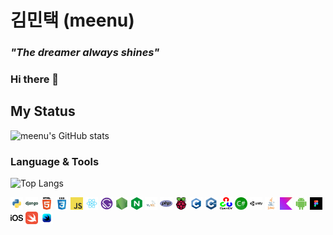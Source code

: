 # 김민택 (meenu)
### *"The dreamer always shines"*
### Hi there 👋
## My Status
![meenu's GitHub stats](https://github-readme-stats.vercel.app/api?username=taek0622&show_icons=true&theme=vision-friendly-dark)
### Language & Tools
![Top Langs](https://github-readme-stats.vercel.app/api/top-langs/?username=taek0622&layout=compact&theme=apprentice)

<code><a href="https://www.python.org/"><img height="20" src="https://raw.githubusercontent.com/github/explore/main/topics/python/python.png"></a></code>
<code><a href="https://www.djangoproject.com/"><img height="20" src="https://raw.githubusercontent.com/github/explore/main/topics/django/django.png"></a></code>
<code><a href="https://www.w3.org/html/logo/"><img height="20" src="https://raw.githubusercontent.com/github/explore/main/topics/html/html.png"></a></code>
<code><a href="https://www.w3.org/TR/CSS/#css"><img height="20" src="https://raw.githubusercontent.com/github/explore/main/topics/css/css.png"></a></code>
<code><a href="https://www.ecma-international.org/publications-and-standards/standards/ecma-262/"><img height="20" src="https://raw.githubusercontent.com/github/explore/main/topics/javascript/javascript.png"></a></code>
<code><a href="https://ko.reactjs.org/"><img height="20" src="https://raw.githubusercontent.com/github/explore/main/topics/react/react.png"></a></code>
<code><a href="https://www.gatsbyjs.com/"><img height="20" src="https://raw.githubusercontent.com/github/explore/main/topics/gatsby/gatsby.png"></a></code>
<code><a href="https://nodejs.org/ko/"><img height="20" src="https://raw.githubusercontent.com/github/explore/main/topics/nodejs/nodejs.png"></a></code>
<code><a href="https://www.nginx.com/"><img height="20" src="https://raw.githubusercontent.com/github/explore/main/topics/nginx/nginx.png"></a></code>
<code><a href="https://www.mysql.com/"><img height="20" src="https://raw.githubusercontent.com/github/explore/main/topics/mysql/mysql.png"></a></code>
<code><a href="https://www.php.net/"><img height="20" src="https://raw.githubusercontent.com/github/explore/main/topics/php/php.png"></a></code>
<code><a href="https://www.raspberrypi.org/"><img height="20" src="https://raw.githubusercontent.com/github/explore/main/topics/raspberry-pi/raspberry-pi.png"></a></code>
<code><a href="https://en.cppreference.com/w/"><img height="20" src="https://raw.githubusercontent.com/github/explore/main/topics/c/c.png"><a/></code>
<code><a href="https://en.cppreference.com/w/"><img height="20" src="https://raw.githubusercontent.com/github/explore/main/topics/cpp/cpp.png"><a/></code>
<code><a href="https://opencv.org/"><img height="20" src="https://raw.githubusercontent.com/github/explore/main/topics/opencv/opencv.png"></a></code>
<code><a href="https://docs.microsoft.com/ko-kr/dotnet/csharp/"><img height="20" src="https://raw.githubusercontent.com/github/explore/main/topics/csharp/csharp.png"></a></code>
<code><a href="https://unity.com/kr"><img height="20" src="https://raw.githubusercontent.com/github/explore/main/topics/unity/unity.png"></a></code>
<code><a href="https://www.java.com/ko/"><img height="20" src="https://raw.githubusercontent.com/github/explore/main/topics/java/java.png"></a></code>
<code><a href="https://kotlinlang.org/"><img height="20" src="https://raw.githubusercontent.com/github/explore/main/topics/kotlin/kotlin.png"></a></code>
<code><a href="https://developer.android.com/?hl=ko"><img height="20" src="https://raw.githubusercontent.com/github/explore/main/topics/android/android.png"></a></code>
<code><a href="https://www.figma.com/"><img height="20" src="https://raw.githubusercontent.com/github/explore/main/topics/figma/figma.png"></a></code>
<code><a href="https://www.apple.com/kr/ios/ios-15/?&mtid=209254jz40384&aosid=p238&mnid=syhAQKB4F-dc_mtid_209254jz40384_pcrid_554814771341_pgrid_128369994841_&cid=wwa-kr-kwgo-iphone-Brand-iOS-iOS-"><img height="20" src="https://raw.githubusercontent.com/github/explore/main/topics/ios/ios.png"></a></code>
<code><a href="https://developer.apple.com/kr/swift/"><img height="20" src="https://raw.githubusercontent.com/github/explore/main/topics/swift/swift.png"></a></code>
<code><a href="https://developer.apple.com/kr/xcode/swiftui/"><img height="20" src="https://raw.githubusercontent.com/github/explore/main/topics/swiftui/swiftui.png"></a></code>

<!--
**taek0622/taek0622** is a ✨ _special_ ✨ repository because its `README.md` (this file) appears on your GitHub profile.

Here are some ideas to get you started:

- 🔭 I’m currently working on ...
- 🌱 I’m currently learning ...
- 👯 I’m looking to collaborate on ...
- 🤔 I’m looking for help with ...
- 💬 Ask me about ...
- 📫 How to reach me: ...
- 😄 Pronouns: ...
- ⚡ Fun fact: ...
-->
